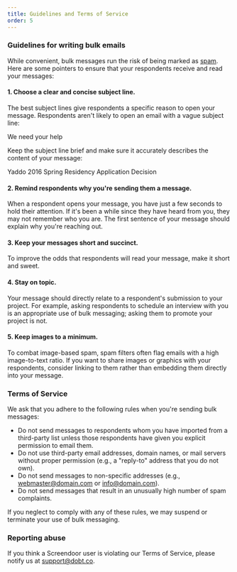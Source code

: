```yaml
---
title: Guidelines and Terms of Service
order: 5
---
```


### Guidelines for writing bulk emails

While convenient, bulk messages run the risk of being marked as [spam](http://www.spamhaus.org/consumer/definition/). Here are some pointers to ensure that your respondents receive and read your messages:

#### 1. Choose a clear and concise subject line.

The best subject lines give respondents a specific reason to open your message. Respondents aren't likely to open an email with a vague subject line:

<div class='example_content example_content_bad'>
  We need your help
</div>

Keep the subject line brief and make sure it accurately describes the content of your message:

<div class='example_content example_content_good'>
  Yaddo 2016 Spring Residency Application Decision
</div>

#### 2. Remind respondents why you're sending them a message.
When a respondent opens your message, you have just a few seconds to hold their attention. If it's been a while since they have heard from you, they may not remember who you are. The first sentence of your message should explain why you're reaching out.

#### 3. Keep your messages short and succinct.

To improve the odds that respondents will read your message, make it short and sweet.

#### 4. Stay on topic.

Your message should directly relate to a respondent's submission to your project. For example, asking respondents to schedule an interview with you is an appropriate use of bulk messaging; asking them to promote your project is not.

#### 5. Keep images to a minimum.
To combat image-based spam, spam filters often flag emails with a high image-to-text ratio. If you want to share images or graphics with your respondents, consider linking to them rather than embedding them directly into your message.

### Terms of Service

We ask that you adhere to the following rules when you're sending bulk messages:

- Do not send messages to respondents whom you have imported from a third-party list unless those respondents have given you explicit permission to email them.
- Do not use third-party email addresses, domain names, or mail servers without proper permission (e.g., a "reply-to" address that you do not own).
- Do not send messages to non-specific addresses (e.g., webmaster@domain.com or info@domain.com).
- Do not send messages that result in an unusually high number of spam complaints.

If you neglect to comply with any of these rules, we may suspend or terminate your use of bulk messaging.

### Reporting abuse

If you think a Screendoor user is violating our Terms of Service, please notify us at [support@dobt.co](mailto:support@dobt.co).
